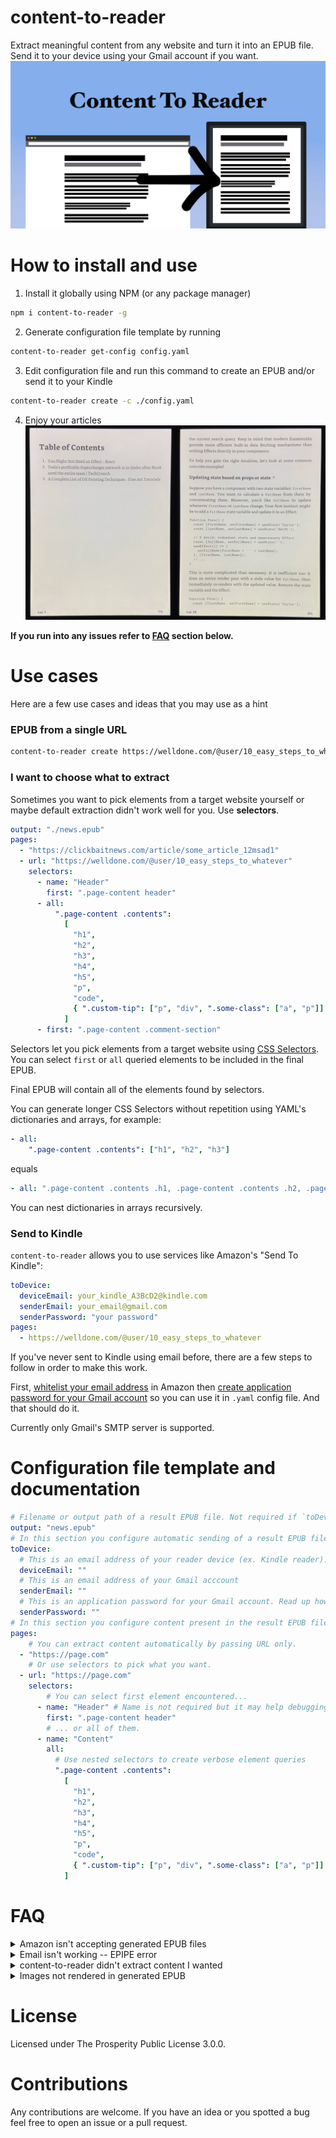 # content-to-reader

Extract meaningful content from any website and turn it into an EPUB file. Send it to your device using your Gmail account if you want.
![content-to-reader](./readme/readme_hero.jpeg)

# How to install and use

1. Install it globally using NPM (or any package manager)

```bash
npm i content-to-reader -g
```

2. Generate configuration file template by running
```bash
content-to-reader get-config config.yaml
```

3. Edit configuration file and run this command to create an EPUB and/or send it to your Kindle

```bash
content-to-reader create -c ./config.yaml
```

4. Enjoy your articles
   ![content-to-reader](./readme/demo.jpeg)

**If you run into any issues refer to [FAQ](#faq) section below.**

# Use cases

Here are a few use cases and ideas that you may use as a hint

### EPUB from a single URL

```bash
content-to-reader create https://welldone.com/@user/10_easy_steps_to_whatever
```

### I want to choose what to extract

Sometimes you want to pick elements from a target website yourself or maybe default extraction didn't work well for you. Use **selectors**.

```yaml
output: "./news.epub"
pages:
  - "https://clickbaitnews.com/article/some_article_12msad1"
  - url: "https://welldone.com/@user/10_easy_steps_to_whatever"
    selectors:
      - name: "Header"
        first: ".page-content header"
      - all:
          ".page-content .contents":
            [
              "h1",
              "h2",
              "h3",
              "h4",
              "h5",
              "p",
              "code",
              { ".custom-tip": ["p", "div", ".some-class": ["a", "p"]] },
            ]
      - first: ".page-content .comment-section"
```

Selectors let you pick elements from a target website using [CSS Selectors](https://www.w3schools.com/cssref/css_selectors.php). You can select `first` or `all` queried elements to be included in the final EPUB.

Final EPUB will contain all of the elements found by selectors.

You can generate longer CSS Selectors without repetition using YAML's dictionaries and arrays, for example:

```yaml
- all:
    ".page-content .contents": ["h1", "h2", "h3"]
```

equals

```yaml
- all: ".page-content .contents .h1, .page-content .contents .h2, .page-content .contents .h3"
```

You can nest dictionaries in arrays recursively.

### Send to Kindle

`content-to-reader` allows you to use services like Amazon's "Send To Kindle":

```yaml
toDevice:
  deviceEmail: your_kindle_A3BcD2@kindle.com
  senderEmail: your_email@gmail.com
  senderPassword: "your password"
pages:
  - https://welldone.com/@user/10_easy_steps_to_whatever
```

If you've never sent to Kindle using email before, there are a few steps to follow in order to make this work.

First, [whitelist your email address](https://www.amazon.com/gp/help/customer/display.html%3FnodeId%3DGX9XLEVV8G4DB28H) in Amazon then [create application password for your Gmail account](https://support.google.com/mail/answer/185833?hl=en) so you can use it in `.yaml` config file. And that should do it.

Currently only Gmail's SMTP server is supported.

# Configuration file template and documentation
```yaml
# Filename or output path of a result EPUB file. Not required if `toDevice` present.
output: "news.epub"
# In this section you configure automatic sending of a result EPUB file to your device using your Gmail account. Your credentials aren't stored in any way and are used solely for sending a result file to your device. Currently only Gmail is supported. Not required if `output` present.
toDevice:
  # This is an email address of your reader device (ex. Kindle reader).
  deviceEmail: ""
  # This is an email address of your Gmail acccount
  senderEmail: ""
  # This is an application password for your Gmail account. Read up how to generate one: https://support.google.com/mail/answer/185833?hl=en
  senderPassword: ""
# In this section you configure content present in the result EPUB file.
pages:
    # You can extract content automatically by passing URL only.
  - "https://page.com"
    # Or use selectors to pick what you want.
  - url: "https://page.com"
    selectors:
        # You can select first element encountered...
      - name: "Header" # Name is not required but it may help debugging
        first: ".page-content header"
        # ... or all of them.
      - name: "Content"
        all:
          # Use nested selectors to create verbose element queries
          ".page-content .contents":
            [
              "h1",
              "h2",
              "h3",
              "h4",
              "h5",
              "p",
              "code",
              { ".custom-tip": ["p", "div", ".some-class": ["a", "p"]] },
            ]
```

# FAQ

<details>
  <summary>Amazon isn't accepting generated EPUB files</summary>
  You've got an email saying Amazon didn't accept your file. Now what?

Is your email address known by Amazon? If not then [whitelist your email address](https://www.amazon.com/gp/help/customer/display.html%3FnodeId%3DGX9XLEVV8G4DB28H) in Amazon.

Isn't your file too big? Remember that "Send to Kindle" imposes 50mb limit.

Sometimes Amazon just rejects a file for whatever reason. You can use Calibre as a last resort and let it do its magic so Amazon accepts your file. There's a ton of material on this on the Internet.

</details>
<details>
  <summary>Email isn't working -- EPIPE error</summary>
This error occurs when you didn't set valid email and password for your Gmail account.

You can't use your regular Gmail password. Create application password for your Gmail account here: https://support.google.com/mail/answer/185833?hl=en. Now you can use it in `.yaml` config file.

</details>
<details>
  <summary>content-to-reader didn't extract content I wanted</summary>
  
  Default extraction algorithm isn't perfect. Sometimes it fails to extract the exact content you're interested in. You can use selectors to pick relevant elements yourself. Please see "I want to choose what to extract" in Use Cases.
</details>
<details>
  <summary>Images not rendered in generated EPUB</summary>
  If the website you're targeting requests resources (such as images) using unencrypted connection (`http` instead of `https`) then those resources will be ignored. Use HTTPS.

Currently there is no way to change this behaviour.

</details>

# License

Licensed under The Prosperity Public License 3.0.0.

<!--  -->

# Contributions

Any contributions are welcome. If you have an idea or you spotted a bug feel free to open an issue or a pull request.

